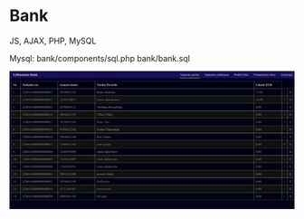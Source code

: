 # Bank
JS, AJAX, PHP, MySQL

Mysql:
bank/components/sql.php
bank/bank.sql

![alt text](./preview.jpg)
